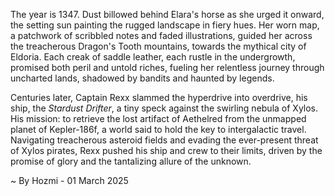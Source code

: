 
The year is 1347.  Dust billowed behind Elara's horse as she urged it onward, the setting sun painting the rugged landscape in fiery hues.  Her worn map, a patchwork of scribbled notes and faded illustrations, guided her across the treacherous Dragon's Tooth mountains, towards the mythical city of Eldoria.  Each creak of saddle leather, each rustle in the undergrowth, promised both peril and untold riches, fueling her relentless journey through uncharted lands, shadowed by bandits and haunted by legends.

Centuries later, Captain Rexx slammed the hyperdrive into overdrive, his ship, the *Stardust Drifter*, a tiny speck against the swirling nebula of Xylos.  His mission: to retrieve the lost artifact of Aethelred from the unmapped planet of Kepler-186f, a world said to hold the key to intergalactic travel. Navigating treacherous asteroid fields and evading the ever-present threat of Xylos pirates, Rexx pushed his ship and crew to their limits, driven by the promise of glory and the tantalizing allure of the unknown.

~ By Hozmi - 01 March 2025
